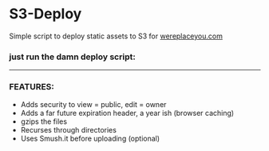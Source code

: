S3-Deploy
=========

Simple script to deploy static assets to S3 for [wereplaceyou.com](http://wereplaceyou.com)
### just run the damn deploy script:

---

### FEATURES:
* Adds security to view = public, edit = owner 
* Adds a far future expiration header, a year ish (browser caching)
* gzips the files 
* Recurses through directories
* Uses Smush.it before uploading (optional)